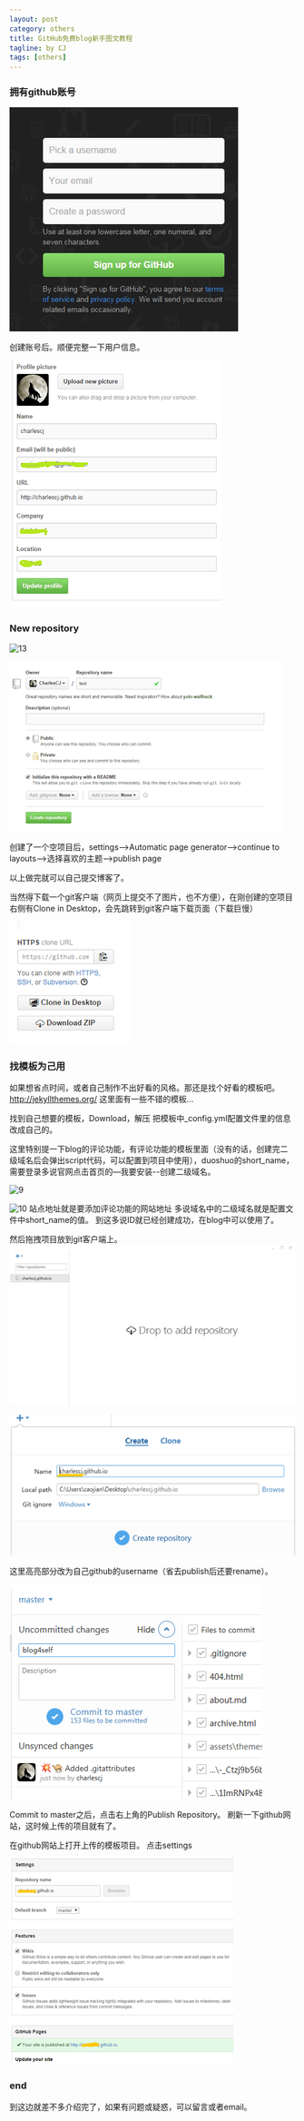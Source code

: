 ```yaml
---
layout: post
category: others
title: GitHub免费blog新手图文教程
tagline: by CJ
tags: [others]
---
```

### 拥有github账号

![1](../assets/themes/Snail/img/firstGitHubBlog/1.png)

创建账号后。顺便完整一下用户信息。

<!--more-->

![2](../assets/themes/Snail/img/firstGitHubBlog/2.png)


### New repository

![13](../assets/themes/Snail/img/firstGitHubBlog/13.png)

![11](../assets/themes/Snail/img/firstGitHubBlog/11.png)

创建了一个空项目后，settings-->Automatic page generator-->continue to layouts-->选择喜欢的主题-->publish page

以上做完就可以自己提交博客了。

当然得下载一个git客户端（网页上提交不了图片，也不方便），在刚创建的空项目右侧有Clone in Desktop，会先跳转到git客户端下载页面（下载巨慢）

![3](../assets/themes/Snail/img/firstGitHubBlog/3.png)



### 找模板为己用
如果想省点时间，或者自己制作不出好看的风格。那还是找个好看的模板吧。
http://jekyllthemes.org/
这里面有一些不错的模板…

找到自己想要的模板，Download，解压
把模板中_config.yml配置文件里的信息改成自己的。

这里特别提一下blog的评论功能，有评论功能的模板里面（没有的话，创建完二级域名后会弹出script代码，可以配置到项目中使用），duoshuo的short_name，需要登录多说官网点击首页的—我要安装--创建二级域名。

![9](../assets/themes/Snail/img/firstGitHubBlog/9.png)

![10](../assets/themes/Snail/img/firstGitHubBlog/10.png)
站点地址就是要添加评论功能的网站地址
多说域名中的二级域名就是配置文件中short_name的值。
到这多说ID就已经创建成功，在blog中可以使用了。



然后拖拽项目放到git客户端上。
![4](../assets/themes/Snail/img/firstGitHubBlog/4.png)

![5](../assets/themes/Snail/img/firstGitHubBlog/5.png)

这里高亮部分改为自己github的username（省去publish后还要rename）。

![6](../assets/themes/Snail/img/firstGitHubBlog/6.png)

Commit to master之后，点击右上角的Publish Repository。
刷新一下github网站，这时候上传的项目就有了。

在github网站上打开上传的模板项目。
点击settings

![14](../assets/themes/Snail/img/firstGitHubBlog/14.png)

### end

到这边就差不多介绍完了，如果有问题或疑惑，可以留言或者email。
